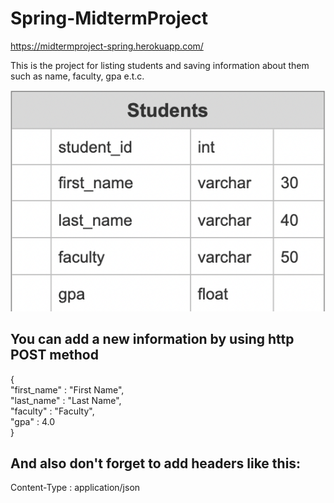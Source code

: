 # Spring-MidtermProject

https://midtermproject-spring.herokuapp.com/

This is the project for listing students and saving information about them such as name, faculty, gpa e.t.c.

<img src="src/main/resources/templates/img/erd.png" alt="ERD Diagram">

<h2>You can add a new information by using http POST method</h2>

{<br>
  "first_name" : "First Name",<br>
  "last_name" : "Last Name",<br>
  "faculty" : "Faculty",<br>
  "gpa" : 4.0<br>
}

<h2>And also don't forget to add headers like this:</h2>

Content-Type : application/json

